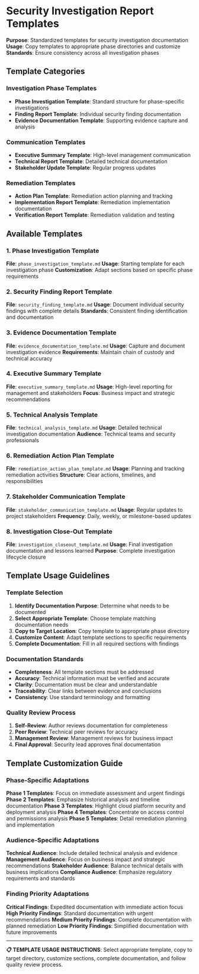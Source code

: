 # Security Investigation Report Templates

**Purpose**: Standardized templates for security investigation documentation  
**Usage**: Copy templates to appropriate phase directories and customize  
**Standards**: Ensure consistency across all investigation phases  

## Template Categories

### Investigation Phase Templates
- **Phase Investigation Template**: Standard structure for phase-specific investigations
- **Finding Report Template**: Individual security finding documentation
- **Evidence Documentation Template**: Supporting evidence capture and analysis

### Communication Templates
- **Executive Summary Template**: High-level management communication
- **Technical Report Template**: Detailed technical documentation
- **Stakeholder Update Template**: Regular progress updates

### Remediation Templates
- **Action Plan Template**: Remediation action planning and tracking
- **Implementation Report Template**: Remediation implementation documentation
- **Verification Report Template**: Remediation validation and testing

## Available Templates

### 1. Phase Investigation Template
**File**: `phase_investigation_template.md`
**Usage**: Starting template for each investigation phase
**Customization**: Adapt sections based on specific phase requirements

### 2. Security Finding Report Template
**File**: `security_finding_template.md`
**Usage**: Document individual security findings with complete details
**Standards**: Consistent finding identification and documentation

### 3. Evidence Documentation Template
**File**: `evidence_documentation_template.md`
**Usage**: Capture and document investigation evidence
**Requirements**: Maintain chain of custody and technical accuracy

### 4. Executive Summary Template
**File**: `executive_summary_template.md`
**Usage**: High-level reporting for management and stakeholders
**Focus**: Business impact and strategic recommendations

### 5. Technical Analysis Template
**File**: `technical_analysis_template.md`
**Usage**: Detailed technical investigation documentation
**Audience**: Technical teams and security professionals

### 6. Remediation Action Plan Template
**File**: `remediation_action_plan_template.md`
**Usage**: Planning and tracking remediation activities
**Structure**: Clear actions, timelines, and responsibilities

### 7. Stakeholder Communication Template
**File**: `stakeholder_communication_template.md`
**Usage**: Regular updates to project stakeholders
**Frequency**: Daily, weekly, or milestone-based updates

### 8. Investigation Close-Out Template
**File**: `investigation_closeout_template.md`
**Usage**: Final investigation documentation and lessons learned
**Purpose**: Complete investigation lifecycle closure

## Template Usage Guidelines

### Template Selection
1. **Identify Documentation Purpose**: Determine what needs to be documented
2. **Select Appropriate Template**: Choose template matching documentation needs
3. **Copy to Target Location**: Copy template to appropriate phase directory
4. **Customize Content**: Adapt template sections to specific requirements
5. **Complete Documentation**: Fill in all required sections with findings

### Documentation Standards
- **Completeness**: All template sections must be addressed
- **Accuracy**: Technical information must be verified and accurate
- **Clarity**: Documentation must be clear and understandable
- **Traceability**: Clear links between evidence and conclusions
- **Consistency**: Use standard terminology and formatting

### Quality Review Process
1. **Self-Review**: Author reviews documentation for completeness
2. **Peer Review**: Technical peer reviews for accuracy
3. **Management Review**: Management reviews for business impact
4. **Final Approval**: Security lead approves final documentation

## Template Customization Guide

### Phase-Specific Adaptations
**Phase 1 Templates**: Focus on immediate assessment and urgent findings
**Phase 2 Templates**: Emphasize historical analysis and timeline documentation
**Phase 3 Templates**: Highlight cloud platform security and deployment analysis
**Phase 4 Templates**: Concentrate on access control and permissions analysis
**Phase 5 Templates**: Detail remediation planning and implementation

### Audience-Specific Adaptations
**Technical Audience**: Include detailed technical analysis and evidence
**Management Audience**: Focus on business impact and strategic recommendations
**Stakeholder Audience**: Balance technical details with business implications
**Compliance Audience**: Emphasize regulatory requirements and standards

### Finding Priority Adaptations
**Critical Findings**: Expedited documentation with immediate action focus
**High Priority Findings**: Standard documentation with urgent recommendations
**Medium Priority Findings**: Complete documentation with planned remediation
**Low Priority Findings**: Simplified documentation with future improvements

---

**📋 TEMPLATE USAGE INSTRUCTIONS**: Select appropriate template, copy to target directory, customize sections, complete documentation, and follow quality review process.